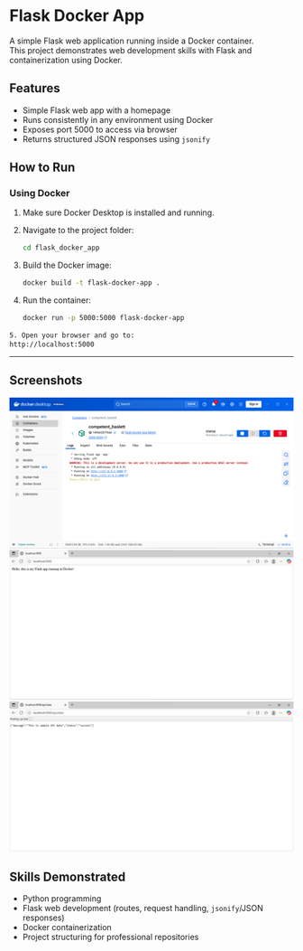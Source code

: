 # Flask Docker App

 A simple Flask web application running inside a Docker container.  
 This project demonstrates web development skills with Flask and containerization using Docker.

## Features
- Simple Flask web app with a homepage
- Runs consistently in any environment using Docker
- Exposes port 5000 to access via browser
-  Returns structured JSON responses using `jsonify`

## How to Run

### Using Docker
1. Make sure Docker Desktop is installed and running.
2. Navigate to the project folder:
   ```bash
   cd flask_docker_app
   ```

3. Build the Docker image:
   ```bash
   docker build -t flask-docker-app .
   ```
 
4. Run the container:
   ```bash
   docker run -p 5000:5000 flask-docker-app
   ```

```
5. Open your browser and go to:
http://localhost:5000
```


---
## Screenshots
![Docker Container Running](Screenshots/docker_container_running.png)
![Flask App in Browser](Screenshots/flask_browser_view.png)  
![JSON Response](Screenshots/Jsonify_response.png)


## Skills Demonstrated
- Python programming
- Flask web development (routes, request handling, `jsonify`/JSON responses)
- Docker containerization
- Project structuring for professional repositories







